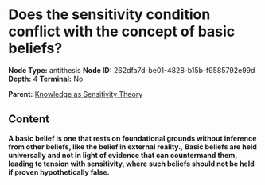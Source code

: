 # Does the sensitivity condition conflict with the concept of basic beliefs?

**Node Type:** antithesis
**Node ID:** 262dfa7d-be01-4828-b15b-f9585792e99d
**Depth:** 4
**Terminal:** No

**Parent:** [Knowledge as Sensitivity Theory](knowledge-as-sensitivity-theory-synthesis-cfe82d73-3c24-4801-8611-fbe2443e064c.md)

## Content

**A basic belief is one that rests on foundational grounds without inference from other beliefs, like the belief in external reality.**, **Basic beliefs are held universally and not in light of evidence that can countermand them, leading to tension with sensitivity, where such beliefs should not be held if proven hypothetically false.**
